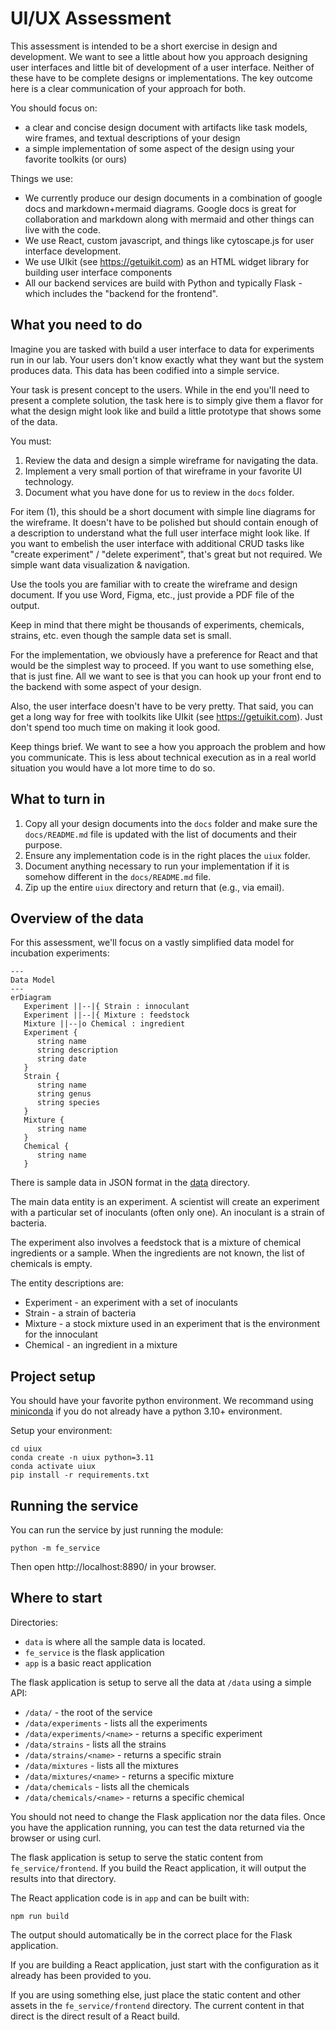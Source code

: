 # UI/UX Assessment

This assessment is intended to be a short exercise in design and development. We want
to see a little about how you approach designing user interfaces and little bit of
development of a user interface. Neither of these have to be complete designs or
implementations. The key outcome here is a clear communication of your approach for
both.

You should focus on:

 * a clear and concise design document with artifacts like task models, wire frames, and textual descriptions of your design
 * a simple implementation of some aspect of the design using your favorite toolkits (or ours)

Things we use:

 * We currently produce our design documents in a combination of google docs and markdown+mermaid diagrams. Google docs is great for collaboration and markdown along with mermaid and other things can live with the code. 
 * We use React, custom javascript, and things like cytoscape.js for user interface development.
 * We use UIkit (see https://getuikit.com) as an HTML widget library for building user interface components
 * All our backend services are build with Python and typically Flask - which includes the "backend for the frontend".

## What you need to do

Imagine you are tasked with build a user interface to 
data for experiments run in our lab. Your users don't 
know exactly what they want but the system produces
data. This data has been codified into a simple service.

Your task is present concept to the users. While in
the end you'll need to present a complete solution, the
task here is to simply give them a flavor for what 
the design might look like and build a little prototype
that shows some of the data.

You must:

1. Review the data and design a simple wireframe for navigating the data.
2. Implement a very small portion of that wireframe in your favorite UI technology.
3. Document what you have done for us to review in the `docs` folder.

For item (1), this should be a short document with simple line diagrams for the wireframe. It doesn't have to be polished but should contain enough of a description to understand what the full user interface might look like. If you want to embelish the user interface with additional CRUD tasks like "create experiment" / "delete experiment", that's great but not required. We simple want data visualization & navigation.

Use the tools you are familiar with to create the wireframe and design document. If you use Word, Figma, etc., just provide a PDF file of the output.

Keep in mind that there might be thousands of experiments, chemicals, strains, etc. even though the sample data set is small.

For the implementation, we obviously have a preference for React and that would be the simplest way to proceed. If you want to use something else, that is just fine.  All we want to see is that you can hook up your front end to the backend with some aspect of your design.

Also, the user interface doesn't have to be very pretty. That said, you can get a long way for free with
toolkits like UIkit (see https://getuikit.com). Just don't spend too much time on making it look good.

Keep things brief. We want to see a how you approach the problem and how you communicate. This is less about technical execution as in a real world situation you would have a lot more time to do so.

## What to turn in

1. Copy all your design documents into the `docs` folder and make sure the `docs/README.md` file is updated with the list of documents and their purpose.
2. Ensure any implementation code is in the right places the `uiux` folder.
3. Document anything necessary to run your implementation if it is somehow different in the `docs/README.md` file.
4. Zip up the entire `uiux` directory and return that (e.g., via email).


## Overview of the data

For this assessment, we'll focus on a vastly simplified data model for incubation
experiments:

```mermaid
---
Data Model
---
erDiagram
   Experiment ||--|{ Strain : innoculant
   Experiment ||--|{ Mixture : feedstock
   Mixture ||--|o Chemical : ingredient
   Experiment {
      string name
      string description
      string date
   }
   Strain {
      string name
      string genus
      string species
   }
   Mixture {
      string name
   }
   Chemical {
      string name
   }
```

There is sample data in JSON format in the [data](data) directory.

The main data entity is an experiment. A scientist will create an experiment
with a particular set of inoculants (often only one). An inoculant is
a strain of bacteria.

The experiment also involves a feedstock that is a mixture of chemical 
ingredients or a sample. When the ingredients are not known, the list 
of chemicals is empty.

The entity descriptions are:

 * Experiment - an experiment with a set of inoculants
 * Strain - a strain of bacteria
 * Mixture - a stock mixture used in an experiment that is the environment for the innoculant
 * Chemical - an ingredient in a mixture

## Project setup

You should have your favorite python environment. We recommand using [miniconda](https://docs.conda.io/en/latest/miniconda.html) if you do not already have a python 3.10+ environment.

Setup your environment:

```
cd uiux
conda create -n uiux python=3.11
conda activate uiux
pip install -r requirements.txt
```

## Running the service

You can run the service by just running the module:

```
python -m fe_service
```

Then open http://localhost:8890/ in your browser. 

## Where to start

Directories:

 * `data` is where all the sample data is located.
 * `fe_service` is the flask application
 * `app` is a basic react application

The flask application is setup to serve all the data
at `/data` using a simple API:

 * `/data/` - the root of the service
 * `/data/experiments` - lists all the experiments
 * `/data/experiments/<name>` - returns a specific experiment
 * `/data/strains` - lists all the strains
 * `/data/strains/<name>` - returns a specific strain
 * `/data/mixtures` - lists all the mixtures
 * `/data/mixtures/<name>` - returns a specific mixture
 * `/data/chemicals` - lists all the chemicals
 * `/data/chemicals/<name>` - returns a specific chemical

You should not need to change the Flask application nor the data files. Once you have the application running,
you can test the data returned via the browser or using curl.

The flask application is setup to serve the static content from `fe_service/frontend`. If you build the React application, it will output the results into that directory.

The React application code is in `app` and can be built with:

```
npm run build
```

The output should automatically be in the correct place for the Flask application.

If you are building a React application, just start with the configuration as it already has been provided to you.

If you are using something else, just place the static content and other assets in the `fe_service/frontend` directory. The current content in that direct is the direct result of a React build.


